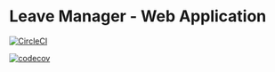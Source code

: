 # Leave Manager - Web Application

[![CircleCI](https://circleci.com/gh/jiben22/web-leave-manager/tree/master.svg?style=svg)](https://circleci.com/gh/jiben22/leave-manager/tree/master)

[![codecov](https://codecov.io/gh/jiben22/web-leave-manager/branch/codecov/graph/badge.svg)](https://codecov.io/gh/jiben22/leave-manager)